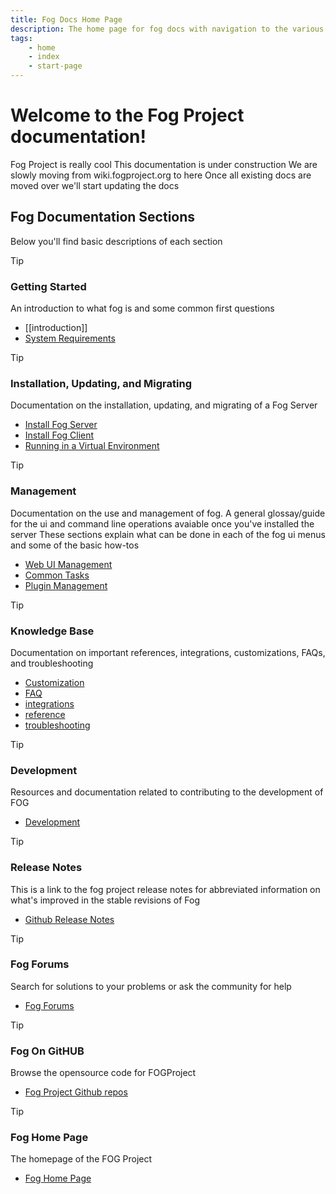 ```yaml
---
title: Fog Docs Home Page
description: The home page for fog docs with navigation to the various sections
tags:
    - home
    - index
    - start-page
---
```


# Welcome to the Fog Project documentation!

Fog Project is really cool
This documentation is under construction
We are slowly moving from wiki.fogproject.org to here
Once all existing docs are moved over we'll start updating the docs 

## Fog Documentation Sections

Below you'll find basic descriptions of each section

> [!tip] 
> ### Getting Started
> An introduction to what fog is and some common first questions
> - [[introduction]]
> - [System Requirements](introduction/hardware/requirements)

> [!tip]
> ### Installation, Updating, and Migrating
>Documentation on the installation, updating, and migrating of a Fog Server
> - [Install Fog Server](install-fog-server.md)
> - [Install Fog Client](install-fog-client.md)
> - [Running in a Virtual Environment](virtualization)	

>[!tip]
>### Management
>Documentation on the use and management of fog. A general glossay/guide for the ui and command line operations avaiable once you've installed the server
>These sections explain what can be done in each of the fog ui menus and some of the basic how-tos
>- [Web UI Management](dashboard.md)
>- [Common Tasks](management/common_tasks/capture_an_image)
>- [Plugin Management](management/plugins/plugin-management)

>[!tip]
>### Knowledge Base
>Documentation on important references, integrations, customizations, FAQs, and troubleshooting
> - [Customization](knowledge-base\customization)
> -  [FAQ](knowledge-base\FAQ)
> - [integrations](knowledge-base\integrations)
> - [reference](knowledge-base\reference)
> - [troubleshooting](knowledge-base\troubleshooting)


>[!tip]
>### Development
>Resources and documentation related to contributing to the development of FOG
>- [Development](development\fog_release)

>[!tip]
>### Release Notes
>This is a link to the fog project release notes for abbreviated information on what's improved in the stable revisions of Fog
>- [Github Release Notes](https://github.com/FOGProject/fogproject/blob/master/Release%20Notes.MD)

>[!tip]
>### Fog Forums
>Search for solutions to your problems or ask the community for help
>- [Fog Forums](https://forums.fogproject.org)

>[!tip]
>### Fog On GitHUB
>Browse the opensource code for FOGProject
>- [Fog Project Github repos](https://github.com/FOGProject)

>[!tip]
>### Fog Home Page
>The homepage of the FOG Project
>- [Fog Home Page](https://fogproject.org)

